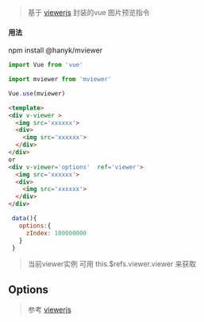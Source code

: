  
> 基于 [viewerjs](https://github.com/fengyuanchen/viewerjs) 封装的vue 图片预览指令

#### 用法
 npm install @hanyk/mviewer 

```js
import Vue from 'vue'

import mviewer from 'mviewer'

Vue.use(mviewer)
```
```html
<template>
<div v-viewer >
  <img src='xxxxxx'>
  <div>
    <img src='xxxxxx'>
  </div>
</div>
or
<div v-viewer='options'  ref='viewer'>
  <img src='xxxxxx'>
  <div>
    <img src='xxxxxx'>
  </div>
</div>
```
```js 
 data(){
   options:{
     zIndex: 100000000
   }
 }
```
>当前viewer实例  可用 this.$refs.viewer.viewer 来获取
 

## Options
>参考 [viewerjs](https://github.com/fengyuanchen/viewerjs#options)